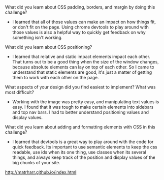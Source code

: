 What did you learn about CSS padding, borders, and margin by doing this challenge?
- I learned that all of those values can make an impact on how things fit, or don't fit on the page. Using chrome devtools to play around with those values is also a helpful way to quickly get feedback on why something isn't working.

What did you learn about CSS positioning?
- I learned that relative and static impact elements impact each other. That turns out to be a good thing when the size of the window changes, because absolute elements can lay on top of each other. So I came to understand that static elements are good, it's just a matter of getting them to work with each other on the page.

What aspects of your design did you find easiest to implement? What was most difficult?
- Working with the image was pretty easy, and manipulating text values is easy. I found that it was tough to make certain elements into sidebars and top nav bars. I had to better understand positioning values and display values.

What did you learn about adding and formatting elements with CSS in this challenge?
- I learned that devtools is a great way to play around with the code for quick feedback. Its important to use semantic elements to keep the css readable, use ids when its one thing, use classes when its several things, and always keep track of the position and display values of the big chunks of your site.

http://matrharr.github.io/index.html
